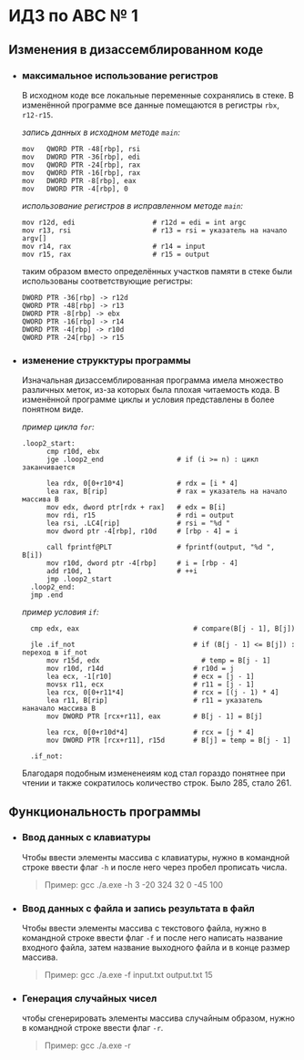 # ИДЗ по АВС № 1
## **Изменения в дизассемблированном коде**
- ### **максимальное использование регистров**
  В исходном коде все локальные переменные сохранялись в стеке. В изменённой программе все данные помещаются в регистры `rbx`, `r12-r15`.<br>

  *запись данных в исходном методе `main`:*
  ```
  mov	QWORD PTR -48[rbp], rsi
  mov	DWORD PTR -36[rbp], edi
  mov	QWORD PTR -24[rbp], rax
  mov	QWORD PTR -16[rbp], rax
  mov	DWORD PTR -8[rbp], eax
  mov	DWORD PTR -4[rbp], 0
  ```

  *использование регистров в исправленном методе `main`:*
  ```
  mov r12d, edi                   # r12d = edi = int argc
  mov r13, rsi                    # r13 = rsi = указатель на начало argv[]
  mov r14, rax                    # r14 = input
  mov r15, rax                    # r15 = output
  ```

  таким образом вместо определённых участков памяти в стеке были использованы соответствующие регистры:
  ```
  DWORD PTR -36[rbp] -> r12d
  QWORD PTR -48[rbp] -> r13
  DWORD PTR -8[rbp] -> ebx
  QWORD PTR -16[rbp] -> r14
  DWORD PTR -4[rbp] -> r10d
  QWORD PTR -24[rbp] -> r15
  ```
- ### **изменение струкктуры программы**
  Изначальная дизассемблированная программа имела множество различных меток, из-за которых была плохая читаемость кода. В изменённой программе циклы и условия представлены в более понятном виде. <br>

  *пример цикла `for`:*
  ```
  .loop2_start:
        cmp r10d, ebx
        jge .loop2_end                  # if (i >= n) : цикл заканчивается

        lea rdx, 0[0+r10*4]             # rdx = [i * 4]
        lea rax, B[rip]                 # rax = указатель на начало массива B
        mov edx, dword ptr[rdx + rax]   # edx = B[i]
        mov rdi, r15                    # rdi = output
        lea	rsi, .LC4[rip]				# rsi = "%d "
        mov dword ptr -4[rbp], r10d     # [rbp - 4] = i

        call fprintf@PLT				# fprintf(output, "%d ", B[i])
        mov r10d, dword ptr -4[rbp]     # i = [rbp - 4]
        add r10d, 1                     # ++i
        jmp .loop2_start
    .loop2_end:
    jmp .end
  ```

  *пример условия `if`:*
  ```
    cmp	edx, eax						    # compare(B[j - 1], B[j])

    jle	.if_not					            # if (B[j - 1] <= B[j]) : переход в if_not
        mov r15d, edx                         # temp = B[j - 1]
        mov	r10d, r14d			            # r10d = j
	    lea	ecx, -1[r10]					# ecx = [j - 1]
        movsx r11, ecx					    # r11 = [j - 1]
	    lea	rcx, 0[0+r11*4]					# rcx = [(j - 1) * 4]
	    lea	r11, B[rip]						# r11 = указатель наначало массива B
	    mov	DWORD PTR [rcx+r11], eax		# B[j - 1] = B[j]

        lea	rcx, 0[0+r10d*4]				# rcx = [j * 4]
	    mov	DWORD PTR [rcx+r11], r15d		# B[j] = temp = B[j - 1]
            
    .if_not:
  ```
  Благодаря подобным измененеиям код стал гораздо понятнее при чтении и также сократилось количество строк. Было 285, стало 261.

## **Функциональность программы**
- ### **Ввод данных с клавиатуры**
  Чтобы ввести элементы массива с клавиатуры, нужно в командной строке ввести флаг `-h` и после него через пробел прописать числа.
  
  > Пример: gcc ./a.exe -h 3 -20 324 32 0 -45 100

- ### **Ввод данных с файла и запись результата в файл**
  Чтобы ввести элементы массива с текстового файла, нужно в командной строке ввести флаг `-f` и после него написать название входного файла, затем название выходного файла и в конце размер массива.
  
  > Пример: gcc ./a.exe -f input.txt output.txt 15

- ### **Генерация случайных чисел**
  чтобы сгенерировать элементы массива случайным образом, нужно в командной строке ввести флаг `-r`.
  
  > Пример: gcc ./a.exe -r





